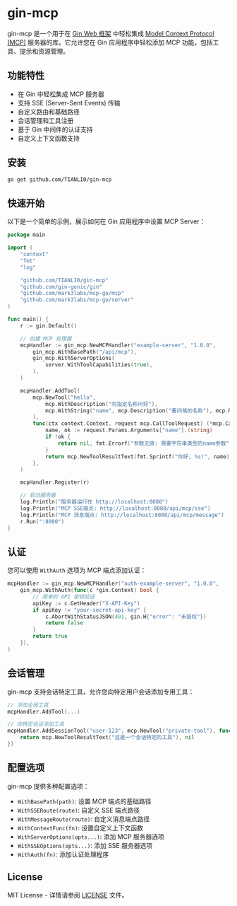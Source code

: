 # gin-mcp

gin-mcp 是一个用于在 [Gin Web 框架](https://github.com/gin-gonic/gin) 中轻松集成 [Model Context Protocol (MCP)](https://github.com/mark3labs/mcp-go) 服务器的库。它允许您在 Gin 应用程序中轻松添加 MCP 功能，包括工具、提示和资源管理。

## 功能特性

- 在 Gin 中轻松集成 MCP 服务器
- 支持 SSE (Server-Sent Events) 传输
- 自定义路由和基础路径
- 会话管理和工具注册
- 基于 Gin 中间件的认证支持
- 自定义上下文函数支持

## 安装

```bash
go get github.com/TIANLI0/gin-mcp
```

## 快速开始

以下是一个简单的示例，展示如何在 Gin 应用程序中设置 MCP Server：

```go
package main

import (
    "context"
    "fmt"
    "log"

    "github.com/TIANLI0/gin-mcp"
    "github.com/gin-gonic/gin"
    "github.com/mark3labs/mcp-go/mcp"
    "github.com/mark3labs/mcp-go/server"
)

func main() {
    r := gin.Default()

    // 创建 MCP 处理器
    mcpHandler := gin_mcp.NewMCPHandler("example-server", "1.0.0",
        gin_mcp.WithBasePath("/api/mcp"),
        gin_mcp.WithServerOptions(
            server.WithToolCapabilities(true),
        ),
    )

    mcpHandler.AddTool(
        mcp.NewTool("hello",
            mcp.WithDescription("向指定名称问好"),
            mcp.WithString("name", mcp.Description("要问候的名称"), mcp.Required()),
        ),
        func(ctx context.Context, request mcp.CallToolRequest) (*mcp.CallToolResult, error) {
            name, ok := request.Params.Arguments["name"].(string)
            if !ok {
                return nil, fmt.Errorf("参数无效: 需要字符串类型的name参数")
            }
            return mcp.NewToolResultText(fmt.Sprintf("你好, %s!", name)), nil
        },
    )

    mcpHandler.Register(r)

    // 启动服务器
    log.Println("服务器运行在 http://localhost:8080")
    log.Println("MCP SSE端点: http://localhost:8080/api/mcp/sse")
    log.Println("MCP 消息端点: http://localhost:8080/api/mcp/message")
    r.Run(":8080")
}
```

## 认证

您可以使用 `WithAuth` 选项为 MCP 端点添加认证：

```go
mcpHandler := gin_mcp.NewMCPHandler("auth-example-server", "1.0.0",
    gin_mcp.WithAuth(func(c *gin.Context) bool {
        // 简单的 API 密钥验证
        apiKey := c.GetHeader("X-API-Key")
        if apiKey != "your-secret-api-key" {
            c.AbortWithStatusJSON(401, gin.H{"error": "未授权"})
            return false
        }
        return true
    }),
)
```

## 会话管理

gin-mcp 支持会话特定工具，允许您向特定用户会话添加专用工具：

```go
// 添加全局工具
mcpHandler.AddTool(...)

// 向特定会话添加工具
mcpHandler.AddSessionTool("user-123", mcp.NewTool("private-tool"), func(ctx context.Context, req mcp.CallToolRequest) (*mcp.CallToolResult, error) {
    return mcp.NewToolResultText("这是一个会话特定的工具"), nil
})
```

## 配置选项

gin-mcp 提供多种配置选项：

- `WithBasePath(path)`: 设置 MCP 端点的基础路径
- `WithSSERoute(route)`: 自定义 SSE 端点路径 
- `WithMessageRoute(route)`: 自定义消息端点路径
- `WithContextFunc(fn)`: 设置自定义上下文函数
- `WithServerOptions(opts...)`: 添加 MCP 服务器选项
- `WithSSEOptions(opts...)`: 添加 SSE 服务器选项
- `WithAuth(fn)`: 添加认证处理程序

## License

MIT License - 详情请参阅 [LICENSE](LICENSE) 文件。